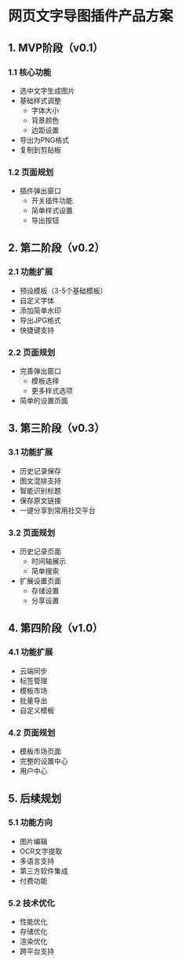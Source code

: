 # 网页文字导图插件产品方案

## 1. MVP阶段（v0.1）

### 1.1 核心功能
- 选中文字生成图片
- 基础样式调整
  - 字体大小
  - 背景颜色
  - 边距设置
- 导出为PNG格式
- 复制到剪贴板

### 1.2 页面规划
- 插件弹出窗口
  - 开关插件功能
  - 简单样式设置
  - 导出按钮

## 2. 第二阶段（v0.2）

### 2.1 功能扩展
- 预设模板（3-5个基础模板）
- 自定义字体
- 添加简单水印
- 导出JPG格式
- 快捷键支持

### 2.2 页面规划
- 完善弹出窗口
  - 模板选择
  - 更多样式选项
- 简单的设置页面

## 3. 第三阶段（v0.3）

### 3.1 功能扩展
- 历史记录保存
- 图文混排支持
- 智能识别标题
- 保存原文链接
- 一键分享到常用社交平台

### 3.2 页面规划
- 历史记录页面
  - 时间轴展示
  - 简单搜索
- 扩展设置页面
  - 存储设置
  - 分享设置

## 4. 第四阶段（v1.0）

### 4.1 功能扩展
- 云端同步
- 标签管理
- 模板市场
- 批量导出
- 自定义模板

### 4.2 页面规划
- 模板市场页面
- 完整的设置中心
- 用户中心

## 5. 后续规划

### 5.1 功能方向
- 图片编辑
- OCR文字提取
- 多语言支持
- 第三方软件集成
- 付费功能

### 5.2 技术优化
- 性能优化
- 存储优化
- 渲染优化
- 跨平台支持 